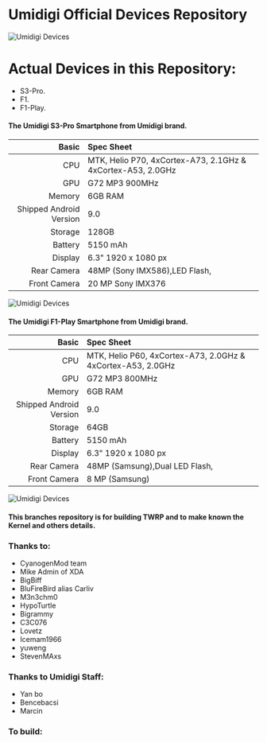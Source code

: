   Umidigi Official Devices Repository
  ===================================

![Umidigi Devices](https://www.umidigi.com/images/others/umidigi_logo.png)



Actual Devices in this Repository:
==================================
* S3-Pro.
* F1.
* F1-Play.



#### The Umidigi S3-Pro Smartphone from Umidigi brand.


Basic   | Spec Sheet
-------:|:-------------------------
CPU     | MTK, Helio P70, 4xCortex-A73, 2.1GHz & 4xCortex-A53, 2.0GHz
GPU     | G72 MP3 900MHz
Memory  | 6GB RAM
Shipped Android Version | 9.0
Storage | 128GB
Battery | 5150 mAh
Display | 6.3" 1920 x 1080 px
Rear Camera  | 48MP (Sony IMX586),LED Flash, 
Front Camera | 20 MP Sony IMX376

![Umidigi Devices](https://lh6.googleusercontent.com/14LQr0O-Maf5QWqGh1rlj6gM1W8B6tj-EFe8gQrLW4ujGYTBc6aY_zp66-BAXXm0nPEpvujv1vhYdIT_P8ipArBwskxgBUBCvS-fJ2h1dhDrYVoBeL1oZ9cBpkAcmDz8qahpuRIK "Umidigi S3-Pro in black")

#### The Umidigi F1-Play Smartphone from Umidigi brand.


Basic   | Spec Sheet
-------:|:-------------------------
CPU     | MTK, Helio P60, 4xCortex-A73, 2.0GHz & 4xCortex-A53, 2.0GHz
GPU     | G72 MP3 800MHz
Memory  | 6GB RAM
Shipped Android Version | 9.0
Storage | 64GB
Battery | 5150 mAh
Display | 6.3" 1920 x 1080 px
Rear Camera  | 48MP (Samsung),Dual LED Flash, 
Front Camera | 8 MP (Samsung)

![Umidigi Devices](https://www.umidigi.com/new/Images/f1play/black.jpg "Umidigi F1-Play in black")


#### This branches repository is for building TWRP and to make known the Kernel and others details.

### Thanks to:
 * CyanogenMod team
 * Mike Admin of XDA
 * BigBiff
 * BluFireBird alias Carliv
 * M3n3chm0
 * HypoTurtle
 * Bigrammy
 * C3C076
 * Lovetz
 * Icemam1966
 * yuweng
 * StevenMAxs
 
### Thanks to Umidigi Staff:
 * Yan bo
 * Bencebacsi
 * Marcin

### To build: 
```

```


